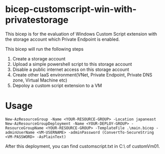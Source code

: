 # bicep-customscript-win-with-privatestorage

This bicep  is for the evaluation of Windows Custom Script extension with the storage account which Private Endpoint is enabled.

This bicep will run the following steps

1. Create a storage account
1. Upload a simple powershell script to this storage account
1. Disable a public internet access on this storage account
1. Create other IaaS environment(VNet, Private Endpoint, Private DNS zone, Virtual Machine etc)
1. Depoloy a custom script extension to a VM 

# Usage

```
New-AzResourceGroup -Name <YOUR-RESOURCE-GROUP> -Location japaneast
New-AzResourceGroupDeployment -Name <YOUR-DEPLOY-GROUP> -ResourceGroupName <YOUR-RESOURCE-GROUP> -TemplateFile .\main.bicep -adminUserName <VM-USERNAME> -adminPassword (ConvertTo-SecureString <VM-PASSWORD> -AsPlainText)
```

After this deployment, you can find customscript.txt in C:\ of customVm01.
